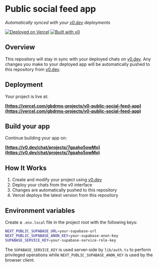 # Public social feed app

*Automatically synced with your [v0.dev](https://v0.dev) deployments*

[![Deployed on Vercel](https://img.shields.io/badge/Deployed%20on-Vercel-black?style=for-the-badge&logo=vercel)](https://vercel.com/gbdrms-projects/v0-public-social-feed-app)
[![Built with v0](https://img.shields.io/badge/Built%20with-v0.dev-black?style=for-the-badge)](https://v0.dev/chat/projects/7gpaho5owMo)

## Overview

This repository will stay in sync with your deployed chats on [v0.dev](https://v0.dev).
Any changes you make to your deployed app will be automatically pushed to this repository from [v0.dev](https://v0.dev).

## Deployment

Your project is live at:

**[https://vercel.com/gbdrms-projects/v0-public-social-feed-app](https://vercel.com/gbdrms-projects/v0-public-social-feed-app)**

## Build your app

Continue building your app on:

**[https://v0.dev/chat/projects/7gpaho5owMo](https://v0.dev/chat/projects/7gpaho5owMo)**

## How It Works

1. Create and modify your project using [v0.dev](https://v0.dev)
2. Deploy your chats from the v0 interface
3. Changes are automatically pushed to this repository
4. Vercel deploys the latest version from this repository

## Environment variables

Create a `.env.local` file in the project root with the following keys:

```bash
NEXT_PUBLIC_SUPABASE_URL=your-supabase-url
NEXT_PUBLIC_SUPABASE_ANON_KEY=your-supabase-anon-key
SUPABASE_SERVICE_KEY=your-supabase-service-role-key
```

The `SUPABASE_SERVICE_KEY` is used server-side by `lib/auth.ts` to perform
privileged operations while `NEXT_PUBLIC_SUPABASE_ANON_KEY` is used by the
browser client.
